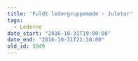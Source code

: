 ```yaml
---
title: 'Fuldt ledergruppemøde - Juletur'
tags:
  - Lederne
date_start: "2016-10-31T19:00:00"
date_end: "2016-10-31T21:30:00"
old_id: 5849
---
```

